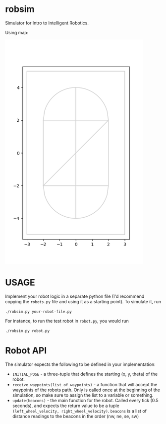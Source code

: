 # robsim

Simulator for Intro to Intelligent Robotics.

Using map:

![](map_screenshot.png)

# USAGE

Implement your robot logic in a separate python file (I'd recommend copying the `robots.py` file and using it as a starting point). To simulate it, run

`./robsim.py your-robot-file.py`

For instance, to run the test robot in `robot.py`, you would run

`./robsim.py robot.py`

# Robot API

The simulator expects the following to be defined in your implementation:

* `INITIAL_POSE` - a three-tuple that defines the starting (x, y, theta) of the robot.
* `receive_waypoints(list_of_waypoints)` - a function that will accept the waypoints of the robots path. Only is called once at the beginning of the simulation, so make sure to assign the list to a variable or something.
* `update(beacons)` - the main function for the robot. Called every tick (0.5 seconds), and expects the return value to be a tuple `(left_wheel_velocity, right_wheel_velocity)`. `beacons` is a list of distance readings to the beacons in the order (nw, ne, se, sw)
